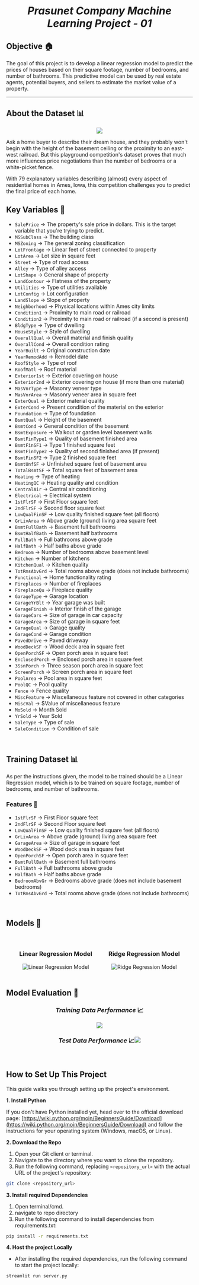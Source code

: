 # <center><i>Prasunet Company Machine Learning Project - 01</i></center>

## Objective 🏠
The goal of this project is to develop a linear regression model to predict the prices of houses based on their square footage, number of bedrooms, and number of bathrooms. This predictive model can be used by real estate agents, potential buyers, and sellers to estimate the market value of a property.

---

## About the Dataset 📊

<center><img src = 'https://storage.googleapis.com/kaggle-media/competitions/House%20Prices/kaggle_5407_media_housesbanner.png'></center>

Ask a home buyer to describe their dream house, and they probably won't begin with the height of the basement ceiling or the proximity to an east-west railroad. But this playground competition's dataset proves that much more influences price negotiations than the number of bedrooms or a white-picket fence.

With 79 explanatory variables describing (almost) every aspect of residential homes in Ames, Iowa, this competition challenges you to predict the final price of each home.



## Key Variables 🏡

- `SalePrice` ->  The property's sale price in dollars. This is the target variable that you're trying to predict. 
- `MSSubClass` ->  The building class
- `MSZoning` ->  The general zoning classification
- `LotFrontage` ->  Linear feet of street connected to property
- `LotArea` ->  Lot size in square feet
- `Street` ->  Type of road access
- `Alley` ->  Type of alley access
- `LotShape` ->  General shape of property
- `LandContour` ->  Flatness of the property
- `Utilities` ->  Type of utilities available 
- `LotConfig` ->  Lot configuration
- `LandSlope` ->  Slope of property
- `Neighborhood` ->  Physical locations within Ames city limits
- `Condition1` ->  Proximity to main road or railroad
- `Condition2` ->  Proximity to main road or railroad (if a second is present)
- `BldgType` ->  Type of dwelling
- `HouseStyle` ->  Style of dwelling
- `OverallQual` ->  Overall material and finish quality
- `OverallCond` ->  Overall condition rating
- `YearBuilt` ->  Original construction date
- `YearRemodAdd` ->  Remodel date
- `RoofStyle` ->  Type of roof
- `RoofMatl` ->  Roof material
- `Exterior1st` ->  Exterior covering on house
- `Exterior2nd` ->  Exterior covering on house (if more than one material)
- `MasVnrType` ->  Masonry veneer type
- `MasVnrArea` ->  Masonry veneer area in square feet
- `ExterQual` ->  Exterior material quality
- `ExterCond` ->  Present condition of the material on the exterior
- `Foundation` ->  Type of foundation
- `BsmtQual` ->  Height of the basement
- `BsmtCond` ->  General condition of the basement
- `BsmtExposure` ->  Walkout or garden level basement walls
- `BsmtFinType1` ->  Quality of basement finished area
- `BsmtFinSF1` ->  Type 1 finished square feet
- `BsmtFinType2` ->  Quality of second finished area (if present)
- `BsmtFinSF2` ->  Type 2 finished square feet
- `BsmtUnfSF` ->  Unfinished square feet of basement area
- `TotalBsmtSF` ->  Total square feet of basement area
- `Heating` ->  Type of heating
- `HeatingQC` ->  Heating quality and condition
- `CentralAir` ->  Central air conditioning
- `Electrical` ->  Electrical system
- `1stFlrSF` ->  First Floor square feet
- `2ndFlrSF` ->  Second floor square feet
- `LowQualFinSF` ->  Low quality finished square feet (all floors)
- `GrLivArea` ->  Above grade (ground) living area square feet
- `BsmtFullBath` ->  Basement full bathrooms
- `BsmtHalfBath` ->  Basement half bathrooms
- `FullBath` ->  Full bathrooms above grade
- `HalfBath` ->  Half baths above grade
- `Bedroom` ->  Number of bedrooms above basement level
- `Kitchen` ->  Number of kitchens
- `KitchenQual` ->  Kitchen quality
- `TotRmsAbvGrd` ->  Total rooms above grade (does not include bathrooms)
- `Functional` ->  Home functionality rating
- `Fireplaces` ->  Number of fireplaces
- `FireplaceQu` ->  Fireplace quality
- `GarageType` ->  Garage location
- `GarageYrBlt` ->  Year garage was built
- `GarageFinish` ->  Interior finish of the garage
- `GarageCars` ->  Size of garage in car capacity
- `GarageArea` ->  Size of garage in square feet
- `GarageQual` ->  Garage quality
- `GarageCond` ->  Garage condition
- `PavedDrive` ->  Paved driveway
- `WoodDeckSF` ->  Wood deck area in square feet
- `OpenPorchSF` ->  Open porch area in square feet
- `EnclosedPorch` ->  Enclosed porch area in square feet
- `3SsnPorch` ->  Three season porch area in square feet
- `ScreenPorch` ->  Screen porch area in square feet
- `PoolArea` ->  Pool area in square feet
- `PoolQC` ->  Pool quality
- `Fence` ->  Fence quality
- `MiscFeature` ->  Miscellaneous feature not covered in other categories
- `MiscVal` ->  $Value of miscellaneous feature
- `MoSold` ->  Month Sold
- `YrSold` ->  Year Sold
- `SaleType` ->  Type of sale
- `SaleCondition` ->  Condition of sale


<br>

## Training Dataset 📊

As per the instructions given, the model to be trained should be a Linear Regression model, which is to be trained on square footage, number of bedrooms, and number of bathrooms.

### Features 🧩

- `1stFlrSF` ->  First Floor square feet
- `2ndFlrSF` ->  Second Floor square feet
- `LowQualFinSF` ->  Low quality finished square feet (all floors)
- `GrLivArea` ->  Above grade (ground) living area square feet
- `GarageArea` ->  Size of garage in square feet
- `WoodDeckSF` ->  Wood deck area in square feet
- `OpenPorchSF` ->  Open porch area in square feet
- `BsmtFullBath` ->  Basement full bathrooms
- `FullBath` ->  Full bathrooms above grade
- `HalfBath` ->  Half baths above grade
- `BedroomAbvGr` ->  Bedrooms above grade (does not include basement bedrooms)
- `TotRmsAbvGrd` ->  Total rooms above grade (does not include bathrooms)

<br>

## Models 🤖

<div style="text-align:center;">
    <div style="display:inline-block; margin: 20px;">
        <h3>Linear Regression Model</h3>
        <img src="./images/LinearRegression_model.png" alt="Linear Regression Model">
    </div>
    <div style="display:inline-block; margin: 20px;">
        <h3>Ridge Regression Model</h3>
        <img src="./images/Ridge_model.png" alt="Ridge Regression Model">
    </div>
</div>



## Model Evaluation 🤖

### <center><i>Training Data Performance</i> 📈</center>
<center><img src = '.\images\Evaluation_TrainData.png'></center>


### <center><i>Test Data Performance</i> 📈<img src = '.\images\Evaluation_TestData.png'></center>



<br>

## How to Set Up This Project

This guide walks you through setting up the project's environment.

**1. Install Python**

If you don't have Python installed yet, head over to the official download page: [https://wiki.python.org/moin/BeginnersGuide/Download](https://wiki.python.org/moin/BeginnersGuide/Download) and follow the instructions for your operating system (Windows, macOS, or Linux).

**2. Download the Repo**


1. Open your Git client or terminal.
2. Navigate to the directory where you want to clone the repository.
3. Run the following command, replacing `<repository_url>` with the actual URL of the project's repository:

```bash 
git clone <repository_url>
```

**3. Install required Dependencies**
1. Open terminal/cmd.
2. navigate to repo directory
3. Run the following command to install dependencies from requirements.txt:

``` bash
pip install -r requirements.txt
```

**4. Host the project Locally**

- After installing the required dependencies, run the following command to start the project locally:

``` bash
streamlit run server.py
```


